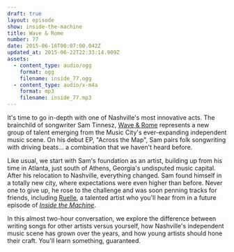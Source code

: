 ```yaml
---
draft: true
layout: episode
show: inside-the-machine
title: Wave & Rome
number: 77
date: 2015-06-16T00:07:00.042Z
updated_at: 2015-06-22T22:33:14.909Z
assets:
  - content_type: audio/ogg
    format: ogg
    filename: inside_77.ogg
  - content_type: audio/x-m4a
    format: mp3
    filename: inside_77.mp3
---
```

It's time to go in-depth with one of Nashville's most innovative acts. The brainchild of songwriter Sam Tinnesz, [Wave & Rome](http://waveandrome.com) represents a new group of talent emerging from the Music City's ever-expanding independent music scene. On his debut EP, "Across the Map", Sam pairs folk songwriting with driving beats... a combination that we haven't heard before.

Like usual, we start with Sam's foundation as an artist, building up from his time in Atlanta, just south of Athens, Georgia's undisputed music capital. After his relocation to Nashville, everything changed. Sam found himself in a totally new city, where expectations were even higher than before. Never one to give up, he rose to the challenge and was soon penning tracks for friends, including [Ruelle](https://twitter.com/ruellemusic), a talented artist who you'll hear from in a future episode of [*Inside the Machine*](http://machine.fm/inside).

In this almost two-hour conversation, we explore the difference between writing songs for other artists versus yourself, how Nashville's independent music scene has grown over the years, and how young artists should hone their craft. You'll learn something, guaranteed. 